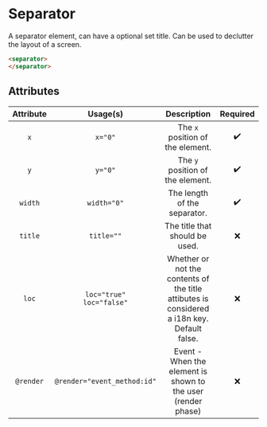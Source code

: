 # Separator

A separator element, can have a optional set title. Can be used to declutter the layout of a screen.

```html
<separator>
</separator>
```

## Attributes

| Attribute | Usage(s) | Description | Required |
|  :---:  |  :---:  |  :---:  | :---: |
| `x` | `x="0"` | The `x` position of the element. | ✔️ |
| `y` | `y="0"` | The `y` position of the element. | ✔️ |
| `width` | `width="0"` | The length of the separator. | ✔️ |
| `title` | `title=""` | The title that should be used. | ❌ |
| `loc` | `loc="true"`<br>`loc="false"` | Whether or not the contents of the title attibutes is considered a i18n key.<br>Default false. | ❌ |
| `@render` | `@render="event_method:id"` | Event - When the element is shown to the user (render phase) | ❌ |
